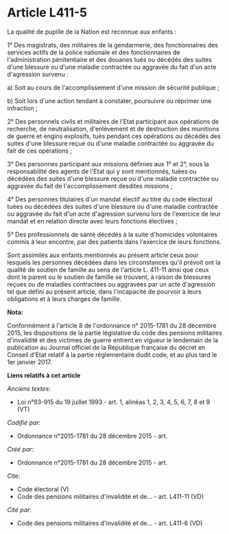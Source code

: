 # Article L411-5

La qualité de pupille de la Nation est reconnue aux enfants :

1° Des magistrats, des militaires de la gendarmerie, des fonctionnaires des services actifs de la police nationale et des
fonctionnaires de l'administration pénitentiaire et des douanes tués ou décédés des suites d'une blessure ou d'une maladie
contractée ou aggravée du fait d'un acte d'agression survenu :

a) Soit au cours de l'accomplissement d'une mission de sécurité publique ;

b) Soit lors d'une action tendant à constater, poursuivre ou réprimer une infraction ;

2° Des personnels civils et militaires de l'Etat participant aux opérations de recherche, de neutralisation, d'enlèvement et
de destruction des munitions de guerre et engins explosifs, tués pendant ces opérations ou décédés des suites d'une blessure
reçue ou d'une maladie contractée ou aggravée du fait de ces opérations ;

3° Des personnes participant aux missions définies aux 1° et 2°, sous la responsabilité des agents de l'Etat qui y sont
mentionnés, tuées ou décédées des suites d'une blessure reçue ou d'une maladie contractée ou aggravée du fait de
l'accomplissement desdites missions ;

4° Des personnes titulaires d'un mandat électif au titre du code électoral tuées ou décédées des suites d'une blessure ou
d'une maladie contractée ou aggravée du fait d'un acte d'agression survenu lors de l'exercice de leur mandat et en relation
directe avec leurs fonctions électives ;

5° Des professionnels de santé décédés à la suite d'homicides volontaires commis à leur encontre, par des patients dans
l'exercice de leurs fonctions.

Sont assimilés aux enfants mentionnés au présent article ceux pour lesquels les personnes décédées dans les circonstances
qu'il prévoit ont la qualité de soutien de famille au sens de l'article L. 411-11 ainsi que ceux dont le parent ou le soutien
de famille se trouvent, à raison de blessures reçues ou de maladies contractées ou aggravées par un acte d'agression tel que
défini au présent article, dans l'incapacité de pourvoir à leurs obligations et à leurs charges de famille.

**Nota:**

Conformément à l'article 8 de l'ordonnance n° 2015-1781 du 28 décembre 2015, les dispositions de la partie législative du
code des pensions militaires d'invalidité et des victimes de guerre entrent en vigueur le lendemain de la publication au
Journal officiel de la République française du décret en Conseil d'Etat relatif à la partie réglementaire dudit code, et au
plus tard le 1er janvier 2017.

**Liens relatifs à cet article**

_Anciens textes_:

  - Loi n°93-915 du 19 juillet 1993 - art. 1, alinéas 1, 2, 3, 4, 5, 6, 7, 8 et 9  (VT)

_Codifié par_:

  - Ordonnance n°2015-1781 du 28 décembre 2015 - art.

_Créé par_:

  - Ordonnance n°2015-1781 du 28 décembre 2015 - art.

_Cite_:

  - Code électoral (V)
  - Code des pensions militaires d'invalidité et de... - art. L411-11 (VD)

_Cité par_:

  - Code des pensions militaires d'invalidité et de... - art. L411-6 (VD)
